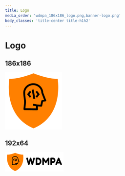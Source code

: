 ```yaml
---
title: Logo
media_order: 'wdmpa_186x186_logo.png,banner-logo.png'
body_classes: 'title-center title-h1h2'
---
```


# Logo

## 186x186
![186x186](wdmpa_186x186_logo.png)

## 192x64
![192x64](banner-logo.png)
